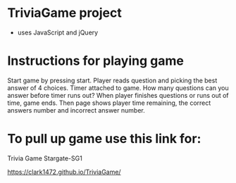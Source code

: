 # TriviaGame project 
* uses JavaScript and jQuery

# Instructions for playing game
Start game by pressing start.
Player reads question and picking the best answer of 4 choices.
Timer attached to game. How many questions can you answer before timer runs out?
When player finishes questions or runs out of time, game ends. 
Then page shows player time remaining, the correct answers number and incorrect answer number.

# To pull up game use this link for: 

Trivia Game Stargate-SG1

https://clark1472.github.io/TriviaGame/